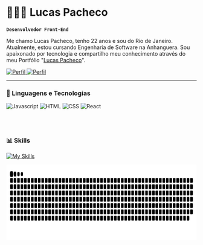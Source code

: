 # 👩🏻‍💻 Lucas Pacheco

**`Desenvolvedor Front-End`**

Me chamo Lucas Pacheco, tenho 22 anos e sou do Rio de Janeiro. Atualmente, estou cursando Engenharia de Software na Anhanguera. Sou apaixonado por tecnologia e compartilho meu conhecimento através do meu Portfólio "[Lucas Pacheco](https://lucas-pdr.github.io/lucas-portfolio/)".

<p align="left">
    <a href="https://github.com/lucas-pdr"><img
            alt="Perfil"
            title="Github"
            src="https://camo.githubusercontent.com/e58a7cf50b31185bc2f48db50bec00e9e43a9b2f43ad955c6afa5a3346d7e0bc/68747470733a2f2f637573746f6d2d69636f6e2d6261646765732e6865726f6b756170702e636f6d2f62616467652f2d4d792532305265706f732d3239363246463f7374796c653d666f722d7468652d6261646765266c6f676f436f6c6f723d7768697465266c6f676f3d7265706f"/>
            </a>
            <a href="https://www.linkedin.com/in/lucas-pacheco-26b95022b/"><img
            alt="Perfil"
            title="Linkedln"
            src="https://camo.githubusercontent.com/a7f4a173665f384ffb824b5c2be04649c66c7be04755aa5dc23a9238031535f0/68747470733a2f2f696d672e736869656c64732e696f2f62616467652f2d4c696e6b6564496e2d626c75653f6c6f676f3d4c696e6b6564696e266c6f676f436f6c6f723d7768697465267374796c653d666f722d7468652d6261646765"
        />
        </a>
        

</p>

---

### 🤖 Linguagens e Tecnologias

<img
            alt="Javascript"
            title="Javascript"
            src="https://camo.githubusercontent.com/29d02b3669d6450d67e043cf5909e740dcb94c1e2306d88ac48b15b4ec55dc65/68747470733a2f2f696d672e736869656c64732e696f2f62616467652f6a6176617363726970742d2532333332333333302e7376673f7374796c653d666f722d7468652d6261646765266c6f676f3d6a617661736372697074266c6f676f436f6c6f723d253233463744463145"
/>
<img
            alt="HTML"
            title="HTML"
            src="https://camo.githubusercontent.com/d4d9d935f85b68223a3514c6a889ea3ed6a77afb5f560c05baa1a1b168077830/68747470733a2f2f696d672e736869656c64732e696f2f62616467652f68746d6c352d2532334533344632362e7376673f7374796c653d666f722d7468652d6261646765266c6f676f3d68746d6c35266c6f676f436f6c6f723d7768697465"
/>
<img
            alt="CSS"
            title="CSS"
            src="https://camo.githubusercontent.com/930c71eac967cc5cec61c0aa08ba3719f9cb68e28cdffa63b28b0a31be1663b4/68747470733a2f2f696d672e736869656c64732e696f2f62616467652f637373332d2532333135373242362e7376673f7374796c653d666f722d7468652d6261646765266c6f676f3d63737333266c6f676f436f6c6f723d7768697465"
/>
<img
            alt="React"
            title="React"
            src="https://camo.githubusercontent.com/f93e05694a6f01f2f6a37713a454a942442a5ff2b33083891096a6f7e57842f8/68747470733a2f2f696d672e736869656c64732e696f2f62616467652f72656163742d2532333230323332612e7376673f7374796c653d666f722d7468652d6261646765266c6f676f3d7265616374266c6f676f436f6c6f723d253233363144414642"
/>

</a>

<br/>
<br/>

### 📊 Skills

[![My Skills](https://skillicons.dev/icons?i=html,js,css,vscode,discord,react,figma,github)](https://skillicons.dev)


  <img 
    align="center"
    height="200"
  src="https://raw.githubusercontent.com/JeremyTremblay2/JeremyTremblay2/output/snake-contribution-grid-dark.svg"
/>
</p>
